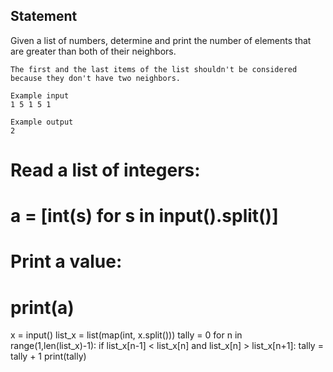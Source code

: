 ## Statement
Given a list of numbers, determine and print the number of elements that are greater than both of their neighbors.

```
The first and the last items of the list shouldn't be considered because they don't have two neighbors.

Example input
1 5 1 5 1

Example output
2
```
# Read a list of integers:
# a = [int(s) for s in input().split()]
# Print a value:
# print(a)
x = input()
list_x = list(map(int, x.split()))
tally = 0
for n in range(1,len(list_x)-1):
  if list_x[n-1] < list_x[n] and list_x[n] > list_x[n+1]:
    tally = tally + 1
print(tally)
